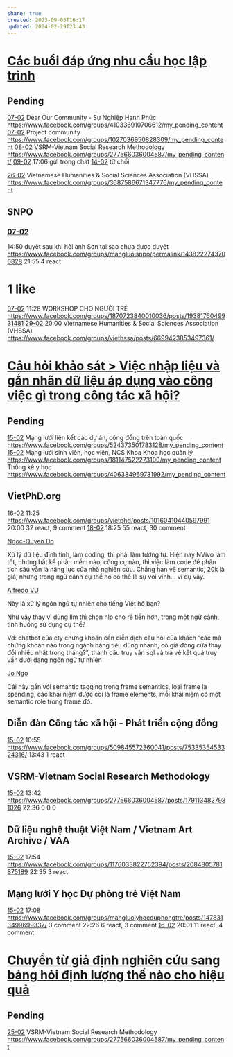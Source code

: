 ```yaml
---
share: true
created: 2023-09-05T16:17
updated: 2024-02-29T23:43
---
```

# [Các buổi đáp ứng nhu cầu học lập trình](../../../../C%C3%A1c%20bu%E1%BB%95i%20%C4%91%C3%A1p%20%E1%BB%A9ng%20nhu%20c%E1%BA%A7u%20h%E1%BB%8Dc%20c%C3%A1ch%20s%E1%BB%AD%20d%E1%BB%A5ng%20c%C3%B4ng%20c%E1%BB%A5%20v%C3%A0%20t%C6%B0%20duy%20l%E1%BA%ADp%20tr%C3%ACnh%20cho%20nhu%20c%E1%BA%A7u%20c%C3%B4ng%20vi%E1%BB%87c/4%20Th%C3%A0nh%20ph%E1%BA%A9m/Truy%E1%BB%81n%20th%C3%B4ng/C%C3%A1c%20bu%E1%BB%95i%20%C4%91%C3%A1p%20%E1%BB%A9ng%20nhu%20c%E1%BA%A7u%20h%E1%BB%8Dc%20l%E1%BA%ADp%20tr%C3%ACnh.md)
## Pending
[07-02](07-02.md) Dear Our Community - Sự Nghiệp Hạnh Phúc https://www.facebook.com/groups/410336910706612/my_pending_content
[07-02](07-02.md) Project community https://www.facebook.com/groups/1027036950828309/my_pending_content
[08-02](08-02.md) VSRM-Vietnam Social Research Methodology https://www.facebook.com/groups/277566036004587/my_pending_content/
    [09-02](09-02.md) 17:06 gửi trong chat
    [14-02](14-02.md) từ chối

[26-02](26-02.md) Vietnamese Humanities & Social Sciences Association (VHSSA) https://www.facebook.com/groups/3687586671347776/my_pending_content

## SNPO
### [07-02](07-02.md)
14:50 duyệt sau khi hỏi anh Sơn tại sao chưa được duyệt https://www.facebook.com/groups/mangluoisnpo/permalink/1438222743706828
21:55 4 react

# 1 like
[07-02](07-02.md) 11:28 WORKSHOP CHO NGƯỜI TRẺ https://www.facebook.com/groups/1870723840010036/posts/1938176049931481
[29-02](29-02.md) 20:00 Vietnamese Humanities & Social Sciences Association (VHSSA) https://www.facebook.com/groups/viethssa/posts/6699423853497361/

# [Câu hỏi khảo sát > Việc nhập liệu và gắn nhãn dữ liệu áp dụng vào công việc gì trong công tác xã hội?](../../../../Tr%E1%BA%A5n%20K%E1%BB%B3/4%20Th%C3%A0nh%20ph%E1%BA%A9m/Ng%C6%B0%E1%BB%9Di%20d%C3%B9ng/Ng%C6%B0%E1%BB%9Di%20d%C3%B9ng%20c%C3%A1%20nh%C3%A2n/Nhu%20c%E1%BA%A7u%20ph%C3%A2n%20lo%E1%BA%A1i%20t%E1%BB%B1%20%C4%91%E1%BB%99ng/C%C3%A2u%20h%E1%BB%8Fi%20kh%E1%BA%A3o%20s%C3%A1t.md#Việc%20nhập%20liệu%20và%20gắn%20nhãn%20dữ%20liệu%20áp%20dụng%20vào%20công%20việc%20gì%20trong%20công%20tác%20xã%20hội?)
## Pending
[15-02](15-02.md) Mạng lưới liên kết các dự án, cộng đồng trên toàn quốc https://www.facebook.com/groups/524373501783128/my_pending_content
[15-02](15-02.md) Mạng lưới sinh viên, học viên, NCS Khoa Khoa học quản lý https://www.facebook.com/groups/181147522273100/my_pending_content
Thống kê y học https://www.facebook.com/groups/406384969731992/my_pending_content

## VietPhD.org
[16-02](16-02.md) 11:25 https://www.facebook.com/groups/vietphd/posts/10160410440597991
20:00 32 react, 9 comment
[18-02](18-02.md) 18:25 55 react, 30 comment

[Ngoc-Quyen Do](https://www.facebook.com/groups/14115377990/user/100003619180169/?__cft__[0]=AZV23E1fCiHb9vN_t-H-tuaLlu5kqneEFE1gpOLY0u8ufCVrdA0GG2c8Vx_0el3cOwNJkUJCaIa6CF0lVH42Ob3RgIoaoT3y59E3i5Ccppe7iOF4Alc8K4rht6k4bwppXEZSav79I4Aoh6OhxDJz4fGv&__tn__=R]-R)

Xử lý dữ liệu định tính, làm coding, thì phải làm tương tự. Hiện nay NVivo làm tốt, nhưng bất kể phần mềm nào, công cụ nào, thì việc làm code để phân tích sâu vẫn là năng lực của nhà nghiên cứu. Chẳng hạn về semantic, 20k là giá, nhưng trong ngữ cảnh cụ thể nó có thể là sự vòi vĩnh… ví dụ vậy.

[Alfredo VU](https://www.facebook.com/groups/14115377990/user/100001734587643/?__cft__[0]=AZV23E1fCiHb9vN_t-H-tuaLlu5kqneEFE1gpOLY0u8ufCVrdA0GG2c8Vx_0el3cOwNJkUJCaIa6CF0lVH42Ob3RgIoaoT3y59E3i5Ccppe7iOF4Alc8K4rht6k4bwppXEZSav79I4Aoh6OhxDJz4fGv&__tn__=R]-R)

Này là xử lý ngôn ngữ tự nhiên cho tiếng Việt hở bạn?

Như vậy thay vì dùng llm thì chọn nlp cho rẻ tiền hơn, trong một ngữ cảnh, tình huống sử dụng cụ thể?

Vd: chatbot của cty chứng khoán cần diễn dịch câu hỏi của khách “các mã chứng khoán nào trong ngành hàng tiêu dùng nhanh, có giá đóng cửa thay đổi nhiều nhất trong tháng?”, thành câu truy vấn sql và trả về kết quả truy vấn dưới dạng ngôn ngữ tự nhiên

[Jo Ngo](https://www.facebook.com/groups/14115377990/user/100013294099120/?__cft__[0]=AZV23E1fCiHb9vN_t-H-tuaLlu5kqneEFE1gpOLY0u8ufCVrdA0GG2c8Vx_0el3cOwNJkUJCaIa6CF0lVH42Ob3RgIoaoT3y59E3i5Ccppe7iOF4Alc8K4rht6k4bwppXEZSav79I4Aoh6OhxDJz4fGv&__tn__=R]-R)

Cái này gần với semantic tagging trong frame semantics, loại frame là spending, các khái niệm được coi là frame elements, mỗi khái niệm có một semantic role trong frame đó.


## Diễn đàn Công tác xã hội - Phát triển cộng đồng
[15-02](15-02.md) 10:55 https://www.facebook.com/groups/509845572360041/posts/7533535453324316/
13:43 1 react

## VSRM-Vietnam Social Research Methodology 
[15-02](15-02.md) 13:42 https://www.facebook.com/groups/277566036004587/posts/1791134827981026
22:36 0 0 0

## Dữ liệu nghệ thuật Việt Nam / Vietnam Art Archive / VAA
[15-02](15-02.md) 17:54 https://www.facebook.com/groups/1176033822752394/posts/2084805781875189
22:35 3 react

## Mạng lưới Y học Dự phòng trẻ Việt Nam
[15-02](15-02.md) 17:08 https://www.facebook.com/groups/mangluoiyhocduphongtre/posts/1478313499699337/
3 comment 
22:26 6 react, 3 comment
[16-02](16-02.md) 20:01 11 react, 4 comment

# [Chuyển từ giả định nghiên cứu sang bảng hỏi định lượng thế nào cho hiệu quả](../../../../C%C3%A1c%20bu%E1%BB%95i%20%C4%91%C3%A1p%20%E1%BB%A9ng%20nhu%20c%E1%BA%A7u%20h%E1%BB%8Dc%20c%C3%A1ch%20s%E1%BB%AD%20d%E1%BB%A5ng%20c%C3%B4ng%20c%E1%BB%A5%20v%C3%A0%20t%C6%B0%20duy%20l%E1%BA%ADp%20tr%C3%ACnh%20cho%20nhu%20c%E1%BA%A7u%20c%C3%B4ng%20vi%E1%BB%87c/4%20Th%C3%A0nh%20ph%E1%BA%A9m/Nghi%C3%AAn%20c%E1%BB%A9u%20ng%C6%B0%E1%BB%9Di%20d%C3%B9ng/Chuy%E1%BB%83n%20t%E1%BB%AB%20gi%E1%BA%A3%20%C4%91%E1%BB%8Bnh%20nghi%C3%AAn%20c%E1%BB%A9u%20sang%20b%E1%BA%A3ng%20h%E1%BB%8Fi%20%C4%91%E1%BB%8Bnh%20l%C6%B0%E1%BB%A3ng%20th%E1%BA%BF%20n%C3%A0o%20cho%20hi%E1%BB%87u%20qu%E1%BA%A3.md)
## Pending
[25-02](25-02.md) VSRM-Vietnam Social Research Methodology  https://www.facebook.com/groups/277566036004587/my_pending_content